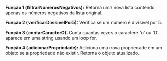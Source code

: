 **Função 1 (filtrarNumerosNegativos):** Retorna uma nova lista contendo apenas os números negativos da lista original.

**Função 2 (verificarDivisivelPor5):** Verifica se um número é divisível por 5.

**Função 3 (contarCaracterO):** Conta quantas vezes o caractere 'o' ou 'O' aparece em uma string usando um loop for.

**Função 4 (adicionarPropriedade):** Adiciona uma nova propriedade em um objeto se a propriedade não existir. Retorna o objeto atualizado.